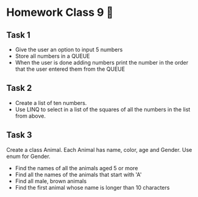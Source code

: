 # Homework Class 9 📒

## Task 1
* Give the user an option to input 5 numbers
* Store all numbers in a QUEUE
* When the user is done adding numbers print the number in the order that the user entered them from the QUEUE

## Task 2
* Create a list of ten numbers.
* Use LINQ to select in a list of the squares of all the numbers in the list from above.

## Task 3
Create a class Animal. Each Animal has name, color, age and Gender. Use enum for Gender.
* Find the names of all the animals aged 5 or more
* Find all the names of the animals that start with 'A'
* Find all male, brown animals
* Find the first animal whose name is longer than 10 characters
